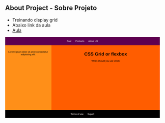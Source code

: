 ## About Project - Sobre Projeto
- Treinando display grid
- Abaixo link da aula
- [Aula](https://www.youtube.com/watch?v=dQw4w9WgXcQ)

<p align="center">
   <img src="https://github.com/Gabrielfernandes87f/flexbox-vs-grid/blob/Main/display-grid.png" />
</p>


